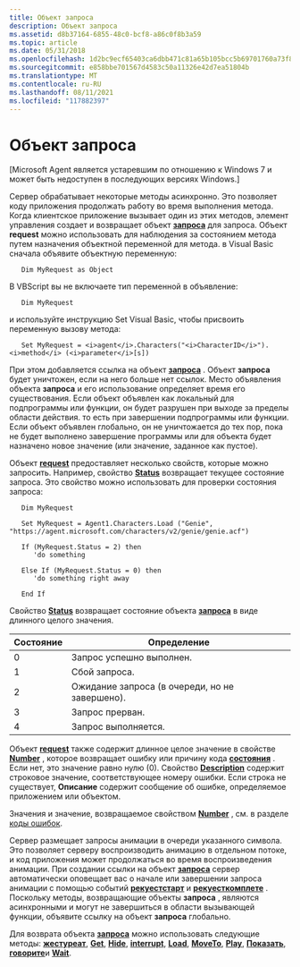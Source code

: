 ```yaml
---
title: Объект запроса
description: Объект запроса
ms.assetid: d8b37164-6855-48c0-bcf8-a86c0f8b3a59
ms.topic: article
ms.date: 05/31/2018
ms.openlocfilehash: 1d2bc9ecf65403ca6dbb471c81a65b105bcc5b69701760a73f8fbc8a5684a9b5
ms.sourcegitcommit: e858bbe701567d4583c50a11326e42d7ea51804b
ms.translationtype: MT
ms.contentlocale: ru-RU
ms.lasthandoff: 08/11/2021
ms.locfileid: "117882397"
---
```

# <a name="the-request-object"></a>Объект запроса

\[Microsoft Agent является устаревшим по отношению к Windows 7 и может быть недоступен в последующих версиях Windows.\]

Сервер обрабатывает некоторые методы асинхронно. Это позволяет коду приложения продолжать работу во время выполнения метода. Когда клиентское приложение вызывает один из этих методов, элемент управления создает и возвращает объект [**запроса**](/windows/desktop/lwef/the-request-object) для запроса. Объект **request** можно использовать для наблюдения за состоянием метода путем назначения объектной переменной для метода. в Visual Basic сначала объявите объектную переменную:


```
   Dim MyRequest as Object
```



В VBScript вы не включаете тип переменной в объявление:


```
   Dim MyRequest
```



и используйте инструкцию Set Visual Basic, чтобы присвоить переменную вызову метода:


```
   Set MyRequest = <i>agent</i>.Characters("<i>CharacterID</i>").<i>method</i> (<i>parameter</i>[s])
```



При этом добавляется ссылка на объект [**запроса**](/windows/desktop/lwef/the-request-object) . Объект **запроса** будет уничтожен, если на него больше нет ссылок. Место объявления объекта **запроса** и его использование определяет время его существования. Если объект объявлен как локальный для подпрограммы или функции, он будет разрушен при выходе за пределы области действия. то есть при завершении подпрограммы или функции. Если объект объявлен глобально, он не уничтожается до тех пор, пока не будет выполнено завершение программы или для объекта будет назначено новое значение (или значение, заданное как пустое).

Объект [**request**](/windows/desktop/lwef/the-request-object) предоставляет несколько свойств, которые можно запросить. Например, свойство [**Status**](status-property.md) возвращает текущее состояние запроса. Это свойство можно использовать для проверки состояния запроса:


```
   Dim MyRequest
   
   Set MyRequest = Agent1.Characters.Load ("Genie", "https://agent.microsoft.com/characters/v2/genie/genie.acf")

   If (MyRequest.Status = 2) then
      'do something

   Else If (MyRequest.Status = 0) then
      'do something right away

   End If
```



Свойство [**Status**](status-property.md) возвращает состояние объекта [**запроса**](/windows/desktop/lwef/the-request-object) в виде длинного целого значения.



| Состояние | Определение                                        |
|--------|---------------------------------------------------|
| 0      | Запрос успешно выполнен.                   |
| 1      | Сбой запроса.                                   |
| 2      | Ожидание запроса (в очереди, но не завершено). |
| 3      | Запрос прерван.                              |
| 4      | Запрос выполняется.                              |



 

Объект [**request**](/windows/desktop/lwef/the-request-object) также содержит длинное целое значение в свойстве [**Number**](https://www.bing.com/search?q=**Number**) , которое возвращает ошибку или причину кода [**состояния**](status-property.md) . Если нет, это значение равно нулю (0). Свойство [**Description**](description-property.md) содержит строковое значение, соответствующее номеру ошибки. Если строка не существует, **Описание** содержит сообщение об ошибке, определяемое приложением или объектом.

Значения и значение, возвращаемое свойством [**Number**](https://www.bing.com/search?q=**Number**) , см. в разделе [коды ошибок](microsoft-agent-error-codes.md).

Сервер размещает запросы анимации в очереди указанного символа. Это позволяет серверу воспроизводить анимацию в отдельном потоке, и код приложения может продолжаться во время воспроизведения анимации. При создании ссылки на объект [**запроса**](/windows/desktop/lwef/the-request-object) сервер автоматически оповещает вас о начале или завершении запроса анимации с помощью событий [**рекуестстарт**](https://www.bing.com/search?q=**RequestStart**) и [**рекуесткомплете**](https://www.bing.com/search?q=**RequestComplete**) . Поскольку методы, возвращающие объекты **запроса** , являются асинхронными и могут не завершиться в области вызывающей функции, объявите ссылку на объект **запроса** глобально.

Для возврата объекта [**запроса**](/windows/desktop/lwef/the-request-object) можно использовать следующие методы: [**жестуреат**](gestureat-method.md), [**Get**](get-method.md), [**Hide**](hide-method.md), [**interrupt**](interrupt-method.md), [**Load**](load-method.md), [**MoveTo**](moveto-method.md), [**Play**](play-method.md), [**Показать**](show-method.md), [**говорите**](speak-method.md)и [**Wait**](https://www.bing.com/search?q=**Wait**).

 

 